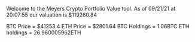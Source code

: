 Welcome to the Meyers Crypto Portfolio Value tool. 
As of 09/21/21 at 20:07:55 our valuation is $119260.84 

BTC Price = $41253.4
 ETH Price = $2801.64
BTC Holdings = 1.06BTC
 ETH holdings = 26.960005962ETH 
